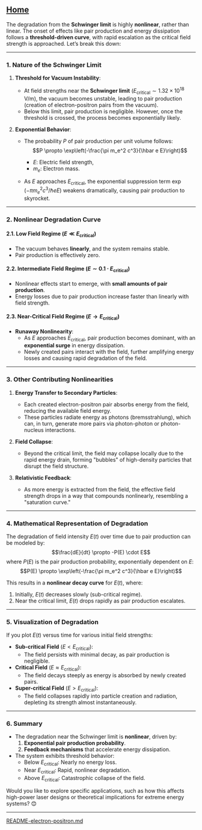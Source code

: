 [Home](https://t2m.io/VwvDcuw)
---

The degradation from the **Schwinger limit** is highly **nonlinear**, rather than linear. The onset of effects like pair production and energy dissipation follows a **threshold-driven curve**, with rapid escalation as the critical field strength is approached. Let’s break this down:

---

### **1. Nature of the Schwinger Limit**
1. **Threshold for Vacuum Instability**:
   - At field strengths near the **Schwinger limit** ($E_{\text{critical}} \sim 1.32 \times 10^{18} \, \text{V/m}$), the vacuum becomes unstable, leading to pair production (creation of electron-positron pairs from the vacuum).
   - Below this limit, pair production is negligible. However, once the threshold is crossed, the process becomes exponentially likely.

2. **Exponential Behavior**:
   - The probability $P$ of pair production per unit volume follows:
     $$P \propto \exp\left(-\frac{\pi m_e^2 c^3}{\hbar e E}\right)$$
     - $E$: Electric field strength,
     - $m_e$: Electron mass.

   - As $E$ approaches $E_{\text{critical}}$, the exponential suppression term $\exp(-\pi m_e^2 c^3 / \hbar e E)$ weakens dramatically, causing pair production to skyrocket.

---

### **2. Nonlinear Degradation Curve**
#### **2.1. Low Field Regime ($E \ll E_{\text{critical}}$)**
- The vacuum behaves **linearly**, and the system remains stable.
- Pair production is effectively zero.

#### **2.2. Intermediate Field Regime ($E \sim 0.1 \cdot E_{\text{critical}}$)**
- Nonlinear effects start to emerge, with **small amounts of pair production**.
- Energy losses due to pair production increase faster than linearly with field strength.

#### **2.3. Near-Critical Field Regime ($E \rightarrow E_{\text{critical}}$)**
- **Runaway Nonlinearity**:
  - As $E$ approaches $E_{\text{critical}}$, pair production becomes dominant, with an **exponential surge** in energy dissipation.
  - Newly created pairs interact with the field, further amplifying energy losses and causing rapid degradation of the field.

---

### **3. Other Contributing Nonlinearities**
1. **Energy Transfer to Secondary Particles**:
   - Each created electron-positron pair absorbs energy from the field, reducing the available field energy.
   - These particles radiate energy as photons (bremsstrahlung), which can, in turn, generate more pairs via photon-photon or photon-nucleus interactions.

2. **Field Collapse**:
   - Beyond the critical limit, the field may collapse locally due to the rapid energy drain, forming "bubbles" of high-density particles that disrupt the field structure.

3. **Relativistic Feedback**:
   - As more energy is extracted from the field, the effective field strength drops in a way that compounds nonlinearly, resembling a "saturation curve."

---

### **4. Mathematical Representation of Degradation**
The degradation of field intensity $E(t)$ over time due to pair production can be modeled by:
$$\frac{dE}{dt} \propto -P(E) \cdot E$$
where $P(E)$ is the pair production probability, exponentially dependent on $E$:
$$P(E) \propto \exp\left(-\frac{\pi m_e^2 c^3}{\hbar e E}\right)$$

This results in a **nonlinear decay curve** for $E(t)$, where:
1. Initially, $E(t)$ decreases slowly (sub-critical regime).
2. Near the critical limit, $E(t)$ drops rapidly as pair production escalates.

---

### **5. Visualization of Degradation**
If you plot $E(t)$ versus time for various initial field strengths:
- **Sub-critical Field** ($E < E_{\text{critical}}$):
  - The field persists with minimal decay, as pair production is negligible.
- **Critical Field** ($E \approx E_{\text{critical}}$):
  - The field decays steeply as energy is absorbed by newly created pairs.
- **Super-critical Field** ($E > E_{\text{critical}}$):
  - The field collapses rapidly into particle creation and radiation, depleting its strength almost instantaneously.

---

### **6. Summary**
- The degradation near the Schwinger limit is **nonlinear**, driven by:
  1. **Exponential pair production probability**.
  2. **Feedback mechanisms** that accelerate energy dissipation.
- The system exhibits threshold behavior:
  - Below $E_{\text{critical}}$: Nearly no energy loss.
  - Near $E_{\text{critical}}$: Rapid, nonlinear degradation.
  - Above $E_{\text{critical}}$: Catastrophic collapse of the field.

Would you like to explore specific applications, such as how this affects high-power laser designs or theoretical implications for extreme energy systems? 😊


---

[README-electron-positron.md](https://t2m.io/DKWXhDL)
